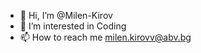 - 👋 Hi, I’m @Milen-Kirov
- 👀 I’m interested in Coding
- 📫 How to reach me milen.kirovv@abv.bg

<!---
Milen-Kirov/Milen-Kirov is a ✨ special ✨ repository because its `README.md` (this file) appears on your GitHub profile.
You can click the Preview link to take a look at your changes.
--->

